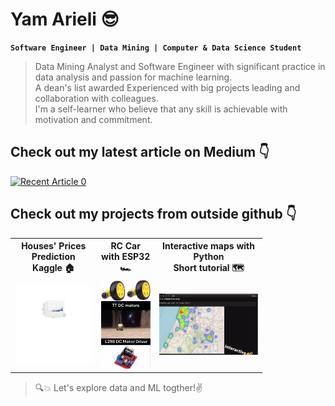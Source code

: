 # Yam Arieli 😎
**`Software Engineer | Data Mining | Computer & Data Science Student`**

>Data Mining Analyst and Software Engineer with significant practice in data analysis and passion for machine learning.<br>
A dean's list awarded Experienced with big projects leading and collaboration with colleagues.<br>
I'm a self-learner who believe that any skill is achievable with motivation and commitment.
<!---->

## Check out my latest article on Medium 👇
<!---->
<a target="_blank" href="https://github-readme-medium-recent-article.vercel.app/medium/@arieliyam111/0">
  <img src="https://github-readme-medium-recent-article.vercel.app/medium/@arieliyam111/0" alt="Recent Article 0" width=800> 
</a>

## Check out my projects from outside github 👇
<table style="width:80%">
  <tr>
    <th>Houses' Prices Prediction<br>Kaggle 🏠</th>
    <th>RC Car with ESP32 🏎️</th>
    <th>Interactive maps with Python<br>Short tutorial 🗺️</th>
  </tr>
  <tr>
      <td>
        <a href="https://www.kaggle.com/code/yamarieli/quantitative-ordinal-categorical-houses-prediction">
           <img alt="Qries" src="area_year_price.gif" width="235" overflow: hidden;>
        </a>
     </td>
    <td>
        <a href="https://www.linkedin.com/posts/yam-arieli_computerscience-project-electronics-activity-7012184953354371073-6G_E">
           <img alt="Qries" src="RC Car ESP32 b.gif" width="140">
        </a>
     </td>
        <td>
        <a href="https://www.linkedin.com/feed/update/urn:li:activity:7028088621962260481">
           <img alt="Qries" src="interactive map.gif" width="335">
        </a>
     </td>
  </tr>
</table>
                                                
>🔍💥 Let's explore data and ML togther!✌
<!---->
                                                                 
